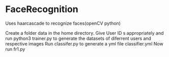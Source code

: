 # FaceRecognition
Uses haarcascade to recognize faces(openCV python)

Create a folder data in the home directory.
Give User ID s appropriately and run python3 trainer.py to generate the datasets of diferrent users and respective images
Run classifer.py to generate a yml file classifier.yml
Now run fr1.py 
